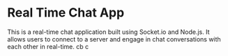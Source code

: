# Real Time Chat App

This is a real-time chat application built using Socket.io and Node.js. It allows users to connect to a server and engage in chat conversations with each other in real-time.
 cb c 
